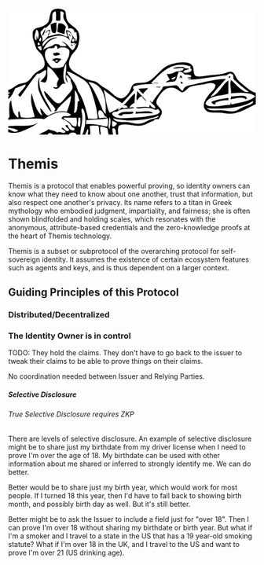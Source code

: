 ![Themis](themis.jpg)

# Themis

Themis is a protocol that enables powerful proving, so identity
owners can know what they need to know about one another, trust that information,
but also respect one another's privacy. Its name refers to a titan in
Greek mythology who embodied judgment, impartiality, and fairness; she
is often shown blindfolded and holding scales, which resonates with the
anonymous, attribute-based credentials and the zero-knowledge proofs
at the heart of Themis technology.

Themis is a subset or subprotocol of the overarching protocol for self-sovereign
identity. It assumes the existence of certain ecosystem features such as
agents and keys, and is thus dependent on a larger context.


## Guiding Principles of this Protocol
### Distributed/Decentralized
### The Identity Owner is in control
TODO: They hold the claims. They don't have to go back to the issuer to tweak their claims to be able to prove things on their claims.

No coordination needed between Issuer and Relying Parties.

##### Selective Disclosure
###### True Selective Disclosure requires ZKP
There are levels of selective disclosure. An example of selective disclosure might be to share just my birthdate from my driver license when I need to prove I'm over the age of 18. My birthdate can be used with other information about me shared or inferred to strongly identify me. We can do better.

Better would be to share just my birth year, which would work for most people. If I turned 18 this year, then I'd have to fall back to showing birth month, and possibly birth day as well. But it's still better.

Better might be to ask the Issuer to include a field just for "over 18". Then I can prove I'm over 18 without sharing my birthdate or birth year. But what if I'm a smoker and I travel to a state in the US that has a 19 year-old smoking statute? What if I'm over 18 in the UK, and I travel to the US and want to prove I'm over 21 (US drinking age).
